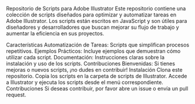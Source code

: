 Repositorio de Scripts para Adobe Illustrator
Este repositorio contiene una colección de scripts diseñados para optimizar y automatizar tareas en Adobe Illustrator. Los scripts están escritos en JavaScript y son útiles para diseñadores y desarrolladores que buscan mejorar su flujo de trabajo y aumentar la eficiencia en sus proyectos.

Características
Automatización de Tareas: Scripts que simplifican procesos repetitivos.
Ejemplos Prácticos: Incluye ejemplos que demuestran cómo utilizar cada script.
Documentación: Instrucciones claras sobre la instalación y uso de los scripts.
Contribuciones Bienvenidas: Si tienes mejoras o nuevos scripts, ¡no dudes en contribuir!
Instalación
Clona este repositorio.
Copia los scripts en la carpeta de scripts de Illustrator.
Accede a Illustrator y ejecuta los scripts desde el menú correspondiente.
Contribuciones
Si deseas contribuir, por favor abre un issue o envía un pull request.
